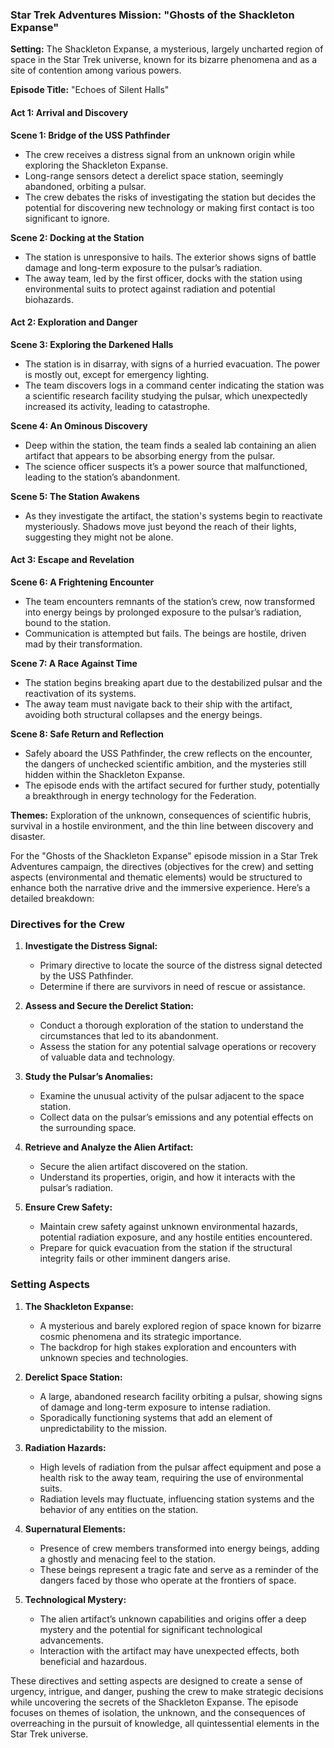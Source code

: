 ### Star Trek Adventures Mission: "Ghosts of the Shackleton Expanse"

**Setting:** The Shackleton Expanse, a mysterious, largely uncharted region of space in the Star Trek universe, known for its bizarre phenomena and as a site of contention among various powers.

**Episode Title:** "Echoes of Silent Halls"

#### **Act 1: Arrival and Discovery**

**Scene 1: Bridge of the USS Pathfinder**
- The crew receives a distress signal from an unknown origin while exploring the Shackleton Expanse. 
- Long-range sensors detect a derelict space station, seemingly abandoned, orbiting a pulsar. 
- The crew debates the risks of investigating the station but decides the potential for discovering new technology or making first contact is too significant to ignore.

**Scene 2: Docking at the Station**
- The station is unresponsive to hails. The exterior shows signs of battle damage and long-term exposure to the pulsar’s radiation.
- The away team, led by the first officer, docks with the station using environmental suits to protect against radiation and potential biohazards.

#### **Act 2: Exploration and Danger**

**Scene 3: Exploring the Darkened Halls**
- The station is in disarray, with signs of a hurried evacuation. The power is mostly out, except for emergency lighting.
- The team discovers logs in a command center indicating the station was a scientific research facility studying the pulsar, which unexpectedly increased its activity, leading to catastrophe.

**Scene 4: An Ominous Discovery**
- Deep within the station, the team finds a sealed lab containing an alien artifact that appears to be absorbing energy from the pulsar.
- The science officer suspects it’s a power source that malfunctioned, leading to the station’s abandonment.

**Scene 5: The Station Awakens**
- As they investigate the artifact, the station's systems begin to reactivate mysteriously. Shadows move just beyond the reach of their lights, suggesting they might not be alone.

#### **Act 3: Escape and Revelation**

**Scene 6: A Frightening Encounter**
- The team encounters remnants of the station’s crew, now transformed into energy beings by prolonged exposure to the pulsar’s radiation, bound to the station.
- Communication is attempted but fails. The beings are hostile, driven mad by their transformation.

**Scene 7: A Race Against Time**
- The station begins breaking apart due to the destabilized pulsar and the reactivation of its systems.
- The away team must navigate back to their ship with the artifact, avoiding both structural collapses and the energy beings.

**Scene 8: Safe Return and Reflection**
- Safely aboard the USS Pathfinder, the crew reflects on the encounter, the dangers of unchecked scientific ambition, and the mysteries still hidden within the Shackleton Expanse.
- The episode ends with the artifact secured for further study, potentially a breakthrough in energy technology for the Federation.

**Themes:** Exploration of the unknown, consequences of scientific hubris, survival in a hostile environment, and the thin line between discovery and disaster.


For the "Ghosts of the Shackleton Expanse" episode mission in a Star Trek Adventures campaign, the directives (objectives for the crew) and setting aspects (environmental and thematic elements) would be structured to enhance both the narrative drive and the immersive experience. Here’s a detailed breakdown:

### Directives for the Crew
1. **Investigate the Distress Signal:**
   - Primary directive to locate the source of the distress signal detected by the USS Pathfinder.
   - Determine if there are survivors in need of rescue or assistance.

2. **Assess and Secure the Derelict Station:**
   - Conduct a thorough exploration of the station to understand the circumstances that led to its abandonment.
   - Assess the station for any potential salvage operations or recovery of valuable data and technology.

3. **Study the Pulsar’s Anomalies:**
   - Examine the unusual activity of the pulsar adjacent to the space station.
   - Collect data on the pulsar’s emissions and any potential effects on the surrounding space.

4. **Retrieve and Analyze the Alien Artifact:**
   - Secure the alien artifact discovered on the station.
   - Understand its properties, origin, and how it interacts with the pulsar’s radiation.

5. **Ensure Crew Safety:**
   - Maintain crew safety against unknown environmental hazards, potential radiation exposure, and any hostile entities encountered.
   - Prepare for quick evacuation from the station if the structural integrity fails or other imminent dangers arise.

### Setting Aspects
1. **The Shackleton Expanse:**
   - A mysterious and barely explored region of space known for bizarre cosmic phenomena and its strategic importance.
   - The backdrop for high stakes exploration and encounters with unknown species and technologies.

2. **Derelict Space Station:**
   - A large, abandoned research facility orbiting a pulsar, showing signs of damage and long-term exposure to intense radiation.
   - Sporadically functioning systems that add an element of unpredictability to the mission.

3. **Radiation Hazards:**
   - High levels of radiation from the pulsar affect equipment and pose a health risk to the away team, requiring the use of environmental suits.
   - Radiation levels may fluctuate, influencing station systems and the behavior of any entities on the station.

4. **Supernatural Elements:**
   - Presence of crew members transformed into energy beings, adding a ghostly and menacing feel to the station.
   - These beings represent a tragic fate and serve as a reminder of the dangers faced by those who operate at the frontiers of space.

5. **Technological Mystery:**
   - The alien artifact’s unknown capabilities and origins offer a deep mystery and the potential for significant technological advancements.
   - Interaction with the artifact may have unexpected effects, both beneficial and hazardous.

These directives and setting aspects are designed to create a sense of urgency, intrigue, and danger, pushing the crew to make strategic decisions while uncovering the secrets of the Shackleton Expanse. The episode focuses on themes of isolation, the unknown, and the consequences of overreaching in the pursuit of knowledge, all quintessential elements in the Star Trek universe.